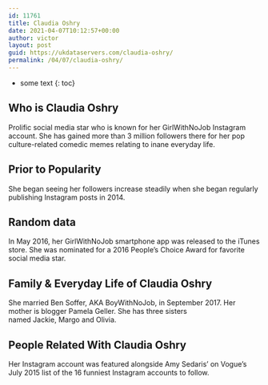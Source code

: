 ```yaml
---
id: 11761
title: Claudia Oshry
date: 2021-04-07T10:12:57+00:00
author: victor
layout: post
guid: https://ukdataservers.com/claudia-oshry/
permalink: /04/07/claudia-oshry/
---
```


* some text
{: toc}


## Who is Claudia Oshry



Prolific social media star who is known for her GirlWithNoJob Instagram account. She has gained more than 3 million followers there for her pop culture-related comedic memes relating to inane everyday life. 

                
                
                
## Prior to Popularity



She began seeing her followers increase steadily when she began regularly publishing Instagram posts in 2014. 

                
                
                
## Random data



In May 2016, her GirlWithNoJob smartphone app was released to the iTunes store. She was nominated for a 2016 People&#8217;s Choice Award for favorite social media star. 

                
                
                
## Family & Everyday Life of Claudia Oshry



She married Ben Soffer, AKA BoyWithNoJob, in September 2017. Her mother is blogger Pamela Geller. She has three sisters named Jackie, Margo and Olivia. 

                
                
                
## People Related With Claudia Oshry



Her Instagram account was featured alongside Amy Sedaris&#8217; on Vogue&#8217;s July 2015 list of the 16 funniest Instagram accounts to follow. 

                
              
            
          
          
          